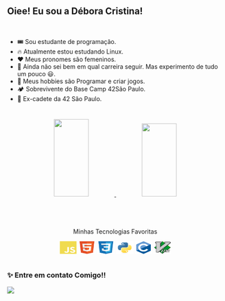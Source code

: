 ## Oiee! Eu sou a Débora Cristina!
</br>

- 🎟️ Sou estudante de programação.
- 🔥 Atualmente estou estudando Linux.
- ❤️ Meus pronomes são femeninos.
- 🔭 Ainda não sei bem em qual carreira seguir. Mas experimento de tudo um pouco 😃.
- 🦊 Meus hobbies são Programar e criar jogos.
- 🏕️ Sobrevivente do Base Camp 42São Paulo. 
- 🌠 Ex-cadete da 42 São Paulo.

#

<div align="center">
  <a color="red" text-decoration="none" href="https://github.com/DeboraCristina">
  <img height="180em" width="40%" src="https://github-readme-stats.vercel.app/api?username=DeboraCristina&show_icons=true&theme=tokyonight&include_all_commits=true&count_private=true"/>
  <img height="170em" width="40%" src="https://github-readme-stats.vercel.app/api/top-langs/?username=DeboraCristina&layout=compact&langs_count=7&theme=tokyonight"/>
  <!-- <img height="180em" width="40%" src="https://badge42.vercel.app/api/v2/cl1qj6fkg001609mcyfbtr00j/stats?cursusId=36&coalitionId=undefined"/>
  <img height="180em" width="40%" src="https://badge42.vercel.app/api/v2/cl1qj6fkg001609mcyfbtr00j/stats?cursusId=21&coalitionId=undefined"/> -->
  </a>
</div>

#
 
<div style="display: inline_block" align="center"><br>
  <p>Minhas Tecnologias Favoritas</p>
  <img align="center" alt="Debby-Js" height="30" width="40" src="https://raw.githubusercontent.com/devicons/devicon/master/icons/javascript/javascript-plain.svg">
  <img align="center" alt="Debby-HTML" height="30" width="40" src="https://raw.githubusercontent.com/devicons/devicon/master/icons/html5/html5-original.svg">
  <img align="center" alt="Debby-CSS" height="30" width="40" src="https://raw.githubusercontent.com/devicons/devicon/master/icons/css3/css3-original.svg">
  <img align="center" alt="Debby-Python" height="30" width="40" src="https://raw.githubusercontent.com/devicons/devicon/master/icons/python/python-original.svg">
  <img align="center" alt="Debby-Python" height="30" width="40" src="https://raw.githubusercontent.com/devicons/devicon/master/icons/c/c-original.svg">
  <img align="center" alt="Debby-Vim" height="30" width="40" src="https://raw.githubusercontent.com/devicons/devicon/master/icons/vim/vim-original.svg">
</div>

#


  ### ✨ Entre em contato Comigo!!
  <a href = "mailto:contatodeboracristina1@gmail.com"><img src="https://img.shields.io/badge/-Gmail-%23333?style=for-the-badge&logo=gmail&logoColor=white" target="_blank"></a>
